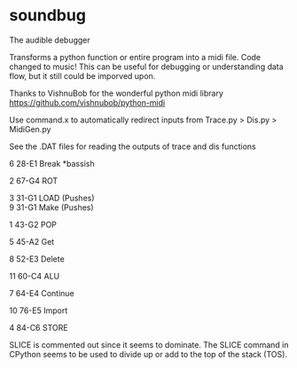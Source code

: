 # soundbug
The audible debugger

Transforms a python function or entire program into a midi file. Code changed to music!
This can be useful for debugging or understanding data flow, but it still could be imporved upon.

Thanks to VishnuBob for the wonderful python midi library
https://github.com/vishnubob/python-midi

Use command.x to automatically redirect inputs from Trace.py > Dis.py > MidiGen.py

See the .DAT files for reading the outputs of trace and dis functions

6	28-E1	Break 	*bassish
	
2	67-G4	ROT	

3	31-G1	LOAD (Pushes)	
9	31-G1	Make (Pushes)
 
1	43-G2	POP

5	45-A2	Get 	

8	52-E3	Delete	

11	60-C4	ALU

7	64-E4	Continue 			

10	76-E5	Import 		

4	84-C6	STORE	

SLICE is commented out since it seems to dominate. 
The SLICE command in CPython seems to be used to divide up or add to the top of the stack (TOS).
